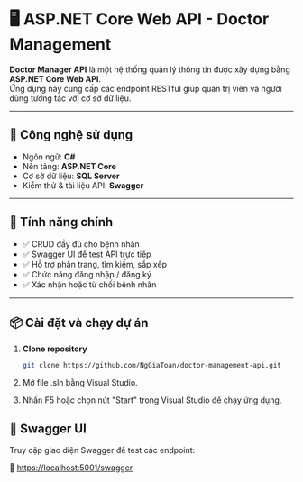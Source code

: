 # 🖥️ ASP.NET Core Web API - Doctor Management

**Doctor Manager API** là một hệ thống quản lý thông tin được xây dựng bằng **ASP.NET Core Web API**.  
Ứng dụng này cung cấp các endpoint RESTful giúp quản trị viên và người dùng tương tác với cơ sở dữ liệu.

---

## 🧰 Công nghệ sử dụng

- Ngôn ngữ: **C#**
- Nền tảng: **ASP.NET Core**
- Cơ sở dữ liệu: **SQL Server**
- Kiểm thử & tài liệu API: **Swagger**

---

## 🚀 Tính năng chính

- ✅ CRUD đầy đủ cho bệnh nhân
- ✅ Swagger UI để test API trực tiếp
- ✅ Hỗ trợ phân trang, tìm kiếm, sắp xếp
- ✅ Chức năng đăng nhập / đăng ký
- ✅ Xác nhận hoặc từ chối bệnh nhân

---

## 📦 Cài đặt và chạy dự án

1. **Clone repository**
   ```bash
   git clone https://github.com/NgGiaToan/doctor-management-api.git

2. Mở file .sln bằng Visual Studio.

3. Nhấn F5 hoặc chọn nút "Start" trong Visual Studio để chạy ứng dụng.

## 🧪 Swagger UI

Truy cập giao diện Swagger để test các endpoint:

📎 [https://localhost:5001/swagger](https://localhost:7169/swagger/index.html)
